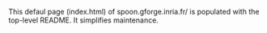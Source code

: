 This defaul page (index.html) of spoon.gforge.inria.fr/ is populated with the top-level README.
It simplifies maintenance.
